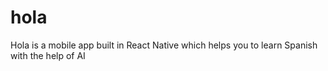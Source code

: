 # hola
Hola is a mobile app built in React Native which helps you to learn Spanish with the help of AI
